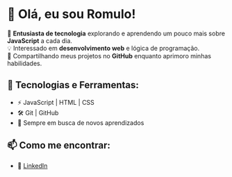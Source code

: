 # 👋 Olá, eu sou Romulo!

🚀 **Entusiasta de tecnologia** explorando e aprendendo um pouco mais sobre **JavaScript** a cada dia.  
💡 Interessado em **desenvolvimento web** e lógica de programação.  
📌 Compartilhando meus projetos no **GitHub** enquanto aprimoro minhas habilidades.  

## 🔧 Tecnologias e Ferramentas:
- ⚡ JavaScript | HTML | CSS  
- 🛠 Git | GitHub  
- 🎯 Sempre em busca de novos aprendizados  

## 📫 Como me encontrar:
- 💼 [LinkedIn](www.linkedin.com/in/romulo-lucindo-23155610b)
